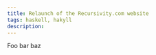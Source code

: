 ```yaml
---
title: Relaunch of the Recursivity.com website
tags: haskell, hakyll
description: 
---
```


Foo bar baz